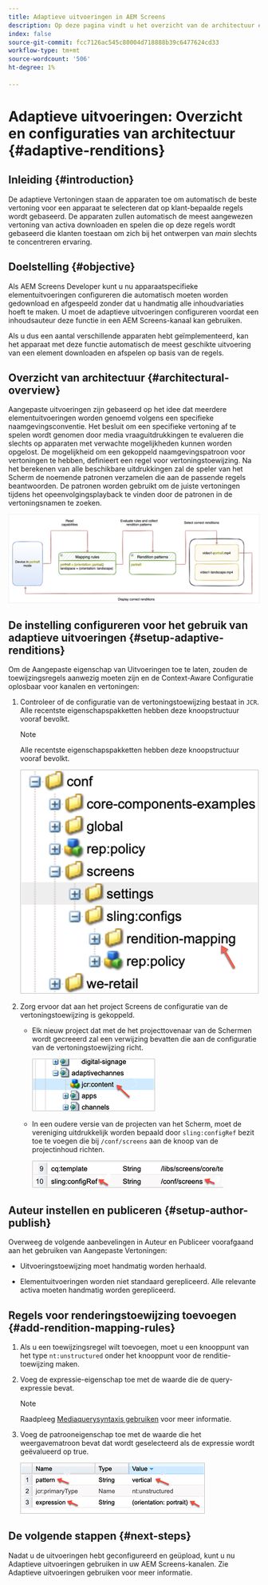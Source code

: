 ```yaml
---
title: Adaptieve uitvoeringen in AEM Screens
description: Op deze pagina vindt u het overzicht van de architectuur en de configuraties voor adaptieve uitvoeringen in AEM Screens.
index: false
source-git-commit: fcc7126ac545c80004d718888b39c6477624cd33
workflow-type: tm+mt
source-wordcount: '506'
ht-degree: 1%

---
```



# Adaptieve uitvoeringen: Overzicht en configuraties van architectuur {#adaptive-renditions}

## Inleiding {#introduction}

De adaptieve Vertoningen staan de apparaten toe om automatisch de beste vertoning voor een apparaat te selecteren dat op klant-bepaalde regels wordt gebaseerd. De apparaten zullen automatisch de meest aangewezen vertoning van activa downloaden en spelen die op deze regels wordt gebaseerd die klanten toestaan om zich bij het ontwerpen van *main* slechts te concentreren ervaring.

## Doelstelling {#objective}

Als AEM Screens Developer kunt u nu apparaatspecifieke elementuitvoeringen configureren die automatisch moeten worden gedownload en afgespeeld zonder dat u handmatig alle inhoudvariaties hoeft te maken. U moet de adaptieve uitvoeringen configureren voordat een inhoudsauteur deze functie in een AEM Screens-kanaal kan gebruiken.

Als u dus een aantal verschillende apparaten hebt geïmplementeerd, kan het apparaat met deze functie automatisch de meest geschikte uitvoering van een element downloaden en afspelen op basis van de regels.

## Overzicht van architectuur {#architectural-overview}

Aangepaste uitvoeringen zijn gebaseerd op het idee dat meerdere elementuitvoeringen worden genoemd volgens een specifieke naamgevingsconventie. Het besluit om een specifieke vertoning af te spelen wordt genomen door media vraaguitdrukkingen te evalueren die slechts op apparaten met verwachte mogelijkheden kunnen worden opgelost. De mogelijkheid om een gekoppeld naamgevingspatroon voor vertoningen te hebben, definieert een regel voor vertoningstoewijzing. Na het berekenen van alle beschikbare uitdrukkingen zal de speler van het Scherm de noemende patronen verzamelen die aan de passende regels beantwoorden. De patronen worden gebruikt om de juiste vertoningen tijdens het opeenvolgingsplayback te vinden door de patronen in de vertoningsnamen te zoeken.

![afbeelding](/help/user-guide/assets/adaptive-renditions/adaptive-renditions.png)

## De instelling configureren voor het gebruik van adaptieve uitvoeringen {#setup-adaptive-renditions}

Om de Aangepaste eigenschap van Uitvoeringen toe te laten, zouden de toewijzingsregels aanwezig moeten zijn en de Context-Aware Configuratie oplosbaar voor kanalen en vertoningen:

1. Controleer of de configuratie van de vertoningstoewijzing bestaat in `JCR`. Alle recentste eigenschapspakketten hebben deze knoopstructuur vooraf bevolkt.

   >[!NOTE]
   >Alle recentste eigenschapspakketten hebben deze knoopstructuur vooraf bevolkt.

   ![afbeelding](/help/user-guide/assets/adaptive-renditions/mapping-rules1.png)

1. Zorg ervoor dat aan het project Screens de configuratie van de vertoningstoewijzing is gekoppeld.

   * Elk nieuw project dat met de het projecttovenaar van de Schermen wordt gecreeerd zal een verwijzing bevatten die aan de configuratie van de vertoningstoewijzing richt.

      ![afbeelding](/help/user-guide/assets/adaptive-renditions/mapping-rules2.png)

   * In een oudere versie van de projecten van het Scherm, moet de vereniging uitdrukkelijk worden bepaald door `sling:configRef` bezit toe te voegen die bij `/conf/screens` aan de knoop van de projectinhoud richten.

      ![afbeelding](/help/user-guide/assets/adaptive-renditions/mapping-rules3.png)



## Auteur instellen en publiceren {#setup-author-publish}

Overweeg de volgende aanbevelingen in Auteur en Publiceer voorafgaand aan het gebruiken van Aangepaste Vertoningen:

* Uitvoeringstoewijzing moet handmatig worden herhaald.

* Elementuitvoeringen worden niet standaard gerepliceerd. Alle relevante activa moeten handmatig worden gerepliceerd.

## Regels voor renderingstoewijzing toevoegen {#add-rendition-mapping-rules}

1. Als u een toewijzingsregel wilt toevoegen, moet u een knooppunt van het type `nt:unstructured` onder het knooppunt voor de renditie-toewijzing maken.

1. Voeg de expressie-eigenschap toe met de waarde die de query-expressie bevat.

   >[!NOTE]
   >Raadpleeg [Mediaquerysyntaxis gebruiken](https://developer.mozilla.org/en-US/docs/Web/CSS/Media_Queries/Using_media_queries) voor meer informatie.

1. Voeg de patrooneigenschap toe met de waarde die het weergavematroon bevat dat wordt geselecteerd als de expressie wordt geëvalueerd op true.

   ![afbeelding](/help/user-guide/assets/adaptive-renditions/mapping-rules4.png)



## De volgende stappen {#next-steps}

Nadat u de uitvoeringen hebt geconfigureerd en geüpload, kunt u nu Adaptieve uitvoeringen gebruiken in uw AEM Screens-kanalen. Zie Adaptieve uitvoeringen gebruiken voor meer informatie.
